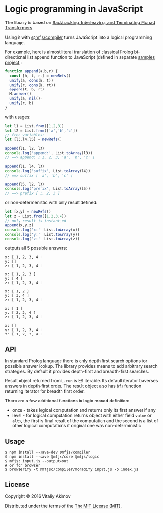 # Logic programming in JavaScript

The library is based on
[Backtracking, Interleaving, and Terminating Monad Transformers](http://okmij.org/ftp/papers/LogicT.pdf)

Using it with [@mfjs/compiler](https://github.com/awto/mfjs-compiler) turns
JavaScript into a logical programming language.

For example, here is almost literal translation of classical Prolog
bi-directional list append function to JavaScript (defined in separate
[samples project](https://github.com/awto/mfjs-samples/tree/master/unify)):

```javascript
function append(a,b,r) {
  const [h, t, rt] = newRefs()
  unify(a, cons(h, t))
  unify(r, cons(h, rt))
  append(t, b, rt)
  M.answer()
  unify(a, nil())
  unify(r, b)
}
```

with usages:

```javascript
let l1 = List.from([1,2,3])
let l2 = List.from(['a','b','c'])
// free variables:
let [l3,l4,l5] = newRefs()

append(l1, l2, l3)
console.log('append:', List.toArray(l3))
// ==> append: [ 1, 2, 3, 'a', 'b', 'c' ]

append(l1, l4, l3)
console.log('suffix', List.toArray(l4))
// ==> suffix [ 'a', 'b', 'c' ]

append(l5, l2, l3)
console.log('prefix', List.toArray(l5))
// ==> prefix [ 1, 2, 3 ]
```

or non-determenistic with only result defined:

```javascript
let [x,y] = newRefs()
let z = List.from([1,2,3,4])
// only result is instantied 
append(x,y,z)
console.log('x:', List.toArray(x))
console.log('y:', List.toArray(y))
console.log('z:', List.toArray(z))
```

outputs all 5 possible answers:

```
x: [ 1, 2, 3, 4 ]
y: []
z: [ 1, 2, 3, 4 ]

x: [ 1, 2, 3 ]
y: [ 4 ]
z: [ 1, 2, 3, 4 ]

x: [ 1, 2 ]
y: [ 3, 4 ]
z: [ 1, 2, 3, 4 ]

x: [ 1 ]
y: [ 2, 3, 4 ]
z: [ 1, 2, 3, 4 ]

x: []
y: [ 1, 2, 3, 4 ]
z: [ 1, 2, 3, 4 ]
```

## API

In standard Prolog language there is only depth first search options for
possible answer lookup. The library provides means to add arbitrary search
strategies. By default it provides depth-first and breadth-first searches.

Result object returned from `L.run` is ES iterable. Its default iterator
traverses answers in depth-first order. The result object also has `bfs`
function returning iterator for breadth first order.

There are a few additional functions in logic monad definition:

 * once - takes logical computation and returns only its first answer if any
 * level - for logical computation returns object with either field `value`
   or `alts`, the first is final result of the computation and the second
   is a list of other logical computations if original one was non-deterministic

## Usage

```
$ npm install --save-dev @mfjs/compiler
$ npm install --save @mfjs/core @mfjs/logic
$ mfjsc input.js --output=out
# or for browser
$ browserify -t @mfjsc/compiler/monadify input.js -o index.js
```

## 

## License

Copyright © 2016 Vitaliy Akimov

Distributed under the terms of the [The MIT License (MIT)](LICENSE). 

